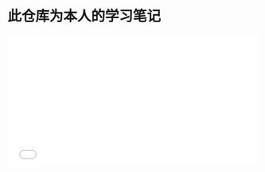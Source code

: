 # 此仓库为本人的学习笔记
<iframe height='265' scrolling='no' title='500 Followers' src='//codepen.io/z-/embed/PRmoxv/?height=265&theme-id=light&default-tab=js,result&embed-version=2' frameborder='no' allowtransparency='true' allowfullscreen='true' style='width: 100%;'> </iframe>
